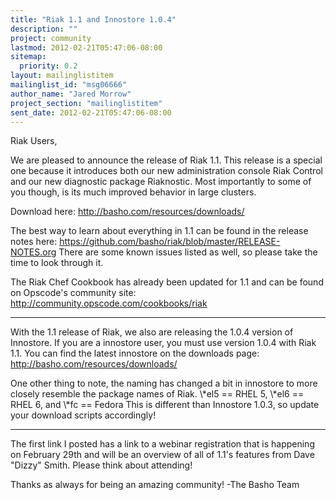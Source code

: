 ```yaml
---
title: "Riak 1.1 and Innostore 1.0.4"
description: ""
project: community
lastmod: 2012-02-21T05:47:06-08:00
sitemap:
  priority: 0.2
layout: mailinglistitem
mailinglist_id: "msg06666"
author_name: "Jared Morrow"
project_section: "mailinglistitem"
sent_date: 2012-02-21T05:47:06-08:00
---
```



Riak Users,

We are pleased to announce the release of Riak 1.1. This release is a special 
one because it introduces both our new administration console Riak Control and 
our new diagnostic package Riaknostic. Most importantly to some of you 
though, is its much improved behavior in large clusters.

Download here: http://basho.com/resources/downloads/
 
The best way to learn about everything in 1.1 can be found in the release notes 
here: https://github.com/basho/riak/blob/master/RELEASE-NOTES.org There are 
some known issues listed as well, so please take the time to look through it.

The Riak Chef Cookbook has already been updated for 1.1 and can be found on 
Opscode's community site: http://community.opscode.com/cookbooks/riak

----

With the 1.1 release of Riak, we also are releasing the 1.0.4 version of 
Innostore. If you are a innostore user, you must use version 1.0.4 with Riak 
1.1. You can find the latest innostore on the downloads page: 
http://basho.com/resources/downloads/

One other thing to note, the naming has changed a bit in innostore to more 
closely resemble the package names of Riak. \\*el5 == RHEL 5, \\*el6 == RHEL 6, 
and \\*fc == Fedora This is different than Innostore 1.0.3, so update your 
download scripts accordingly!

----

The first link I posted has a link to a webinar registration that is happening 
on February 29th and will be an overview of all of 1.1's features from Dave 
"Dizzy" Smith. Please think about attending!

Thanks as always for being an amazing community!
-The Basho Team
